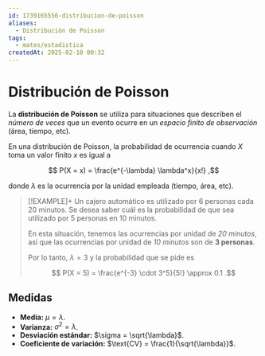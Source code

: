 ```yaml
---
id: 1739165556-distribucion-de-poisson
aliases:
  - Distribución de Poisson
tags:
  - mates/estadistica
createdAt: 2025-02-10 00:32
---
```


# Distribución de Poisson

La **distribución de Poisson** se utiliza para situaciones que describen el *número de veces* que un evento ocurre en un *espacio finito de observación* (área, tiempo, etc).

En una distribución de Poisson, la probabilidad de ocurrencia cuando $X$ toma un valor finito $x$ es igual a

$$
P(X = x) = \frac{e^{-\lambda} \lambda^x}{x!}
,$$

donde $\lambda$ es la ocurrencia por la unidad empleada (tiempo, área, etc).

> [!EXAMPLE]+
> Un cajero automático es utilizado por 6 personas cada 20 minutos. Se desea saber cuál es la probabilidad de que sea utilizado por 5 personas en 10 minutos.
>
> En esta situación, tenemos las ocurrencias por unidad de *20 minutos*, así que las ocurrencias por unidad de *10 minutos* son de **3 personas**.
>
> Por lo tanto, $\lambda = 3$ y la probabilidad que se pide es
>
> $$
> P(X = 5) = \frac{e^{-3} \cdot 3^5}{5!} \approx 0.1
> .$$

## Medidas

- **Media:** $\mu = \lambda$.
- **Varianza:** $\sigma^2 = \lambda$.
- **Desviación estándar:** $\sigma = \sqrt{\lambda}$.
- **Coeficiente de variación:** $\text{CV} = \frac{1}{\sqrt{\lambda}}$.

